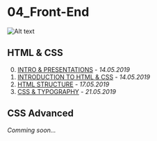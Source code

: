 04_Front-End
============
![Alt text](/tree/master/HTML%20%26%20CSS/00.%20INTRO%20%26%20PRESENTATIONS/HTML&CSS.png)

HTML & CSS
----------
00. [INTRO & PRESENTATIONS](/tree/master/HTML%20%26%20CSS/00.%20INTRO%20%26%20PRESENTATIONS) - *14.05.2019*
01. [INTRODUCTION TO HTML & CSS](/tree/master/HTML%&%CSS/01.%INTRODUCTION%TO%HTML%&%CSS) - *14.05.2019*
02. [HTML STRUCTURE](/tree/master/HTML%&%CSS/02.%HTML%STRUCTURE/) - *17.05.2019*
03. [CSS & TYPOGRAPHY](/tree/master/HTML%&%CSS/03.%CSS%&%TYPOGRAPHY/) - *21.05.2019*
## CSS Advanced
*Comming soon...*
